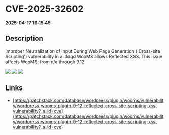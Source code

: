 # CVE-2025-32602

**2025-04-17 16:15:45**

## Description
Improper Neutralization of Input During Web Page Generation ('Cross-site Scripting') vulnerability in aiiddqd WooMS allows Reflected XSS. This issue affects WooMS: from n/a through 9.12.

![](https://img.shields.io/static/v1?label=Score&message=7.1&color=red)
![](https://img.shields.io/static/v1?label=Severity&message=HIGH&color=red)
![](https://img.shields.io/static/v1?label=CWE&message=XSS&color=green)

## Links
- [https://patchstack.com/database/wordpress/plugin/wooms/vulnerability/wordpress-wooms-plugin-9-12-reflected-cross-site-scripting-xss-vulnerability?_s_id=cve](https://patchstack.com/database/wordpress/plugin/wooms/vulnerability/wordpress-wooms-plugin-9-12-reflected-cross-site-scripting-xss-vulnerability?_s_id=cve)

